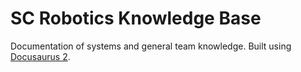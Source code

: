 # SC Robotics Knowledge Base

Documentation of systems and general team knowledge. Built using [Docusaurus 2](https://docusaurus.io/).
